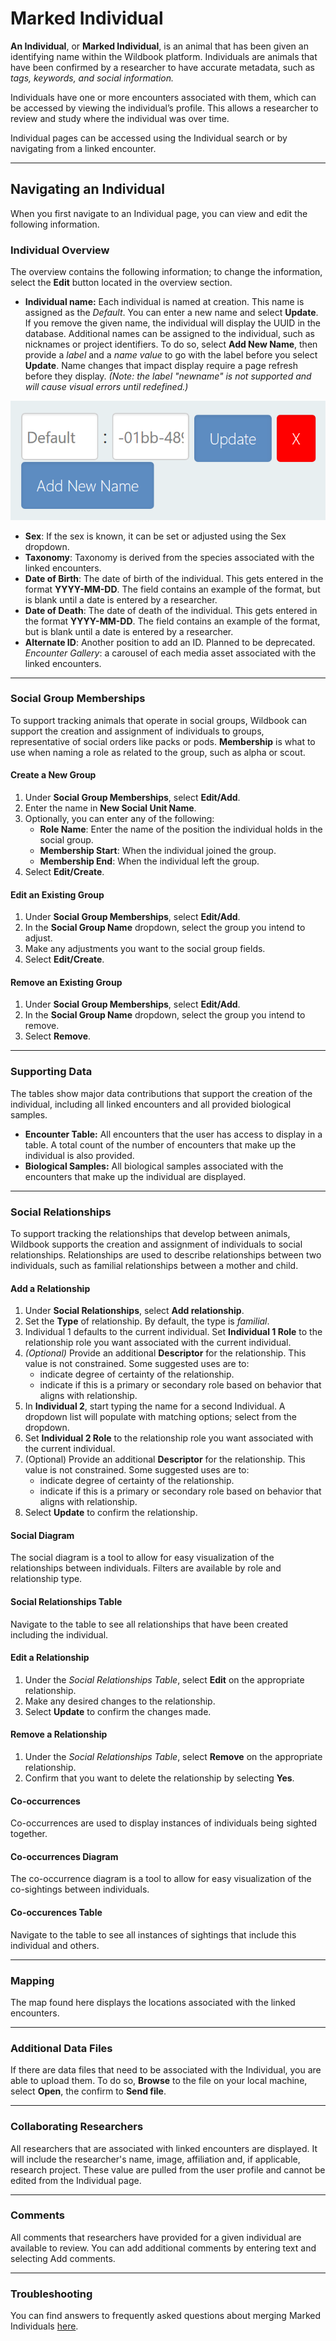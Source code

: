 # Marked Individual

**An Individual**, or **Marked Individual**, is an animal that has been given an identifying name within the Wildbook platform. Individuals are animals that have been confirmed by a researcher to have accurate metadata, such as *tags, keywords, and social information.*

Individuals have one or more encounters associated with them, which can be accessed by viewing the individual’s profile. This allows a researcher to review and study where the individual was over time.

Individual pages can be accessed using the Individual search or by navigating from a linked encounter.

***

## Navigating an Individual

When you first navigate to an Individual page, you can view and edit the following information.

### Individual Overview

The overview contains the following information; to change the information, select the **Edit** button located in the overview section.

* **Individual name:** Each individual is named at creation. This name is assigned as the *Default*. You can enter a new name and select **Update**. If you remove the given name, the individual will display the UUID in the database. Additional names can be assigned to the individual, such as nicknames or project identifiers. To do so, select **Add New Name**, then provide a *label* and a *name value* to go with the label before you select **Update**. Name changes that impact display require a page refresh before they display. *(Note: the label "newname" is not supported and will cause visual errors until redefined.)*

![individual name form](../../assets/images/wb-individual-add-name.png)

* **Sex**: If the sex is known, it can be set or adjusted using the Sex dropdown.
* **Taxonomy**: Taxonomy is derived from the species associated with the linked encounters.
* **Date of Birth**: The date of birth of the individual. This gets entered in the format **YYYY-MM-DD**. The field contains an example of the format, but is blank until a date is entered by a researcher.
* **Date of Death**: The date of death of the individual. This gets entered in the format **YYYY-MM-DD**. The field contains an example of the format, but is blank until a date is entered by a researcher.
* **Alternate ID**: Another position to add an ID. Planned to be deprecated. *Encounter Gallery*: a carousel of each media asset associated with the linked encounters.

***

### Social Group Memberships

To support tracking animals that operate in social groups, Wildbook can support the creation and assignment of individuals to groups, representative of social orders like packs or pods. **Membership** is what to use when naming a role as related to the group, such as alpha or scout.

#### Create a New Group

1. Under **Social Group Memberships**, select **Edit/Add**.
2. Enter the name in **New Social Unit Name**.
3. Optionally, you can enter any of the following:
    * **Role Name**: Enter the name of the position the individual holds in the social group.
    * **Membership Start**: When the individual joined the group.
    * **Membership End**: When the individual left the group.
4. Select **Edit/Create**.

#### Edit an Existing Group

1. Under **Social Group Memberships**, select **Edit/Add**.
2. In the **Social Group Name** dropdown, select the group you intend to adjust.
3. Make any adjustments you want to the social group fields.
4. Select **Edit/Create**.

#### Remove an Existing Group

1. Under **Social Group Memberships**, select **Edit/Add**.
2. In the **Social Group Name** dropdown, select the group you intend to remove.
3. Select **Remove**.

***

### Supporting Data

The tables show major data contributions that support the creation of the individual, including all linked encounters and all provided biological samples.

* **Encounter Table:** All encounters that the user has access to display in a table. A total count of the number of encounters that make up the individual is also provided.
* **Biological Samples:** All biological samples associated with the encounters that make up the individual are displayed.

***

### Social Relationships

To support tracking the relationships that develop between animals, Wildbook supports the creation and assignment of individuals to social relationships. Relationships are used to describe relationships between two individuals, such as familial relationships between a mother and child.

#### Add a Relationship

1. Under **Social Relationships**, select **Add relationship**.
2. Set the **Type** of relationship. By default, the type is *familial*.
3. Individual 1 defaults to the current individual. Set **Individual 1 Role** to the relationship role you want associated with the current individual.
4. *(Optional)* Provide an additional **Descriptor** for the relationship. This value is not constrained. Some suggested uses are to:
    * indicate degree of certainty of the relationship.
    * indicate if this is a primary or secondary role based on behavior that aligns with relationship.
5. In **Individual 2**, start typing the name for a second Individual. A dropdown list will populate with matching options; select from the dropdown.
6. Set **Individual 2 Role** to the relationship role you want associated with the current individual.
7. (Optional) Provide an additional **Descriptor** for the relationship. This value is not constrained. Some suggested uses are to:
    * indicate degree of certainty of the relationship.
    * indicate if this is a primary or secondary role based on behavior that aligns with relationship.
8. Select **Update** to confirm the relationship.

#### Social Diagram

The social diagram is a tool to allow for easy visualization of the relationships between individuals. Filters are available by role and relationship type.

#### Social Relationships Table

Navigate to the table to see all relationships that have been created including the individual.

#### Edit a Relationship

1. Under the *Social Relationships Table*, select **Edit** on the appropriate relationship.
2. Make any desired changes to the relationship.
3. Select **Update** to confirm the changes made.

#### Remove a Relationship

1. Under the *Social Relationships Table*, select **Remove** on the appropriate relationship.
2. Confirm that you want to delete the relationship by selecting **Yes**.

#### Co-occurrences

Co-occurrences are used to display instances of individuals being sighted together.

#### Co-occurrences Diagram

The co-occurrence diagram is a tool to allow for easy visualization of the co-sightings between individuals.

#### Co-occurences Table

Navigate to the table to see all instances of sightings that include this individual and others.

***

### Mapping

The map found here displays the locations associated with the linked encounters.

***

### Additional Data Files

If there are data files that need to be associated with the Individual, you are able to upload them. To do so, **Browse** to the file on your local machine, select **Open**, the confirm to **Send file**.

***

### Collaborating Researchers

All researchers that are associated with linked encounters are displayed. It will include the researcher's name, image, affiliation and, if applicable, research project. These value are pulled from the user profile and cannot be edited from the Individual page.

***

### Comments

All comments that researchers have provided for a given individual are available to review. You can add additional comments by entering text and selecting Add comments.

***

### Troubleshooting

You can find answers to frequently asked questions about merging Marked Individuals [here](https://docs.wildme.org/product-docs/en/faq/merging-faq/).